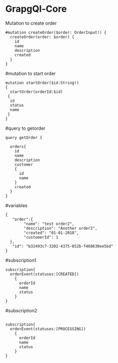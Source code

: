 # GrapgQl-Core

Mutation to create order

```
#mutation createOrder($order: OrderInput!) {
  createOrder(order: $order) {
    id
    name
    description
    created
  }
}
```

#mutation to start order
```
mutation startOrder($id:String!)
{
  startOrder(orderId:$id)
 {
  id
  status
  name
 }
}
```
#query to getorder

```
query getOrder {
  
  orders{
    id
    name
    description
    customer
    {
      id
      name
    }
    created
  }
}

```
#variables
```
{
   "order":{
        "name": "test order2",
        "description": "Another order2",
        "created": "01-01-2018",
        "customerId": 1
  },
   "id": "b32493c7-3202-4375-852b-f468630ee5bd"
}
```
#subscription1
```
subscription{
  orderEvent(statuses:[CREATED])
    {
      orderId
      name
      status
    }
}
```
#subscription2
```

subscription{
  orderEvent(statuses:[PROCESSING])
    {
      orderId
      name
      status
    }
}
```

